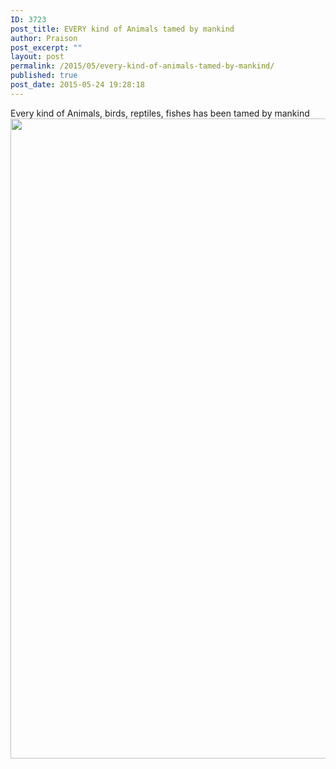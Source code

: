 ```yaml
---
ID: 3723
post_title: EVERY kind of Animals tamed by mankind
author: Praison
post_excerpt: ""
layout: post
permalink: /2015/05/every-kind-of-animals-tamed-by-mankind/
published: true
post_date: 2015-05-24 19:28:18
---
```

Every kind of Animals, birds, reptiles, fishes has been tamed by mankind
<a href="http://biblerevelation.org/wp-content/uploads/2015/05/Image-11.jpg" rel="attachment wp-att-3725"><img src="http://biblerevelation.org/wp-content/uploads/2015/05/Image-11.jpg" alt="" title="image-11-jpg" width="1024" height="1024" class="alignnone size-full wp-image-3725" /></a>